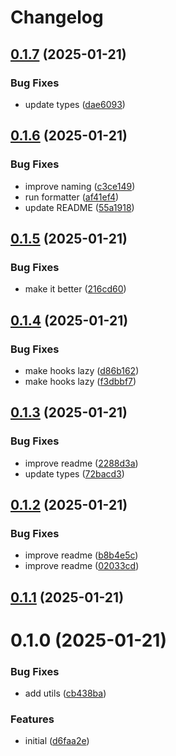 # Changelog

## [0.1.7](https://github.com/dankreiger/recoil-ext/compare/v0.1.6...v0.1.7) (2025-01-21)


### Bug Fixes

* update types ([dae6093](https://github.com/dankreiger/recoil-ext/commit/dae6093bb514b74544cd10407e3a8a9ba6428f96))

## [0.1.6](https://github.com/dankreiger/recoil-ext/compare/v0.1.5...v0.1.6) (2025-01-21)


### Bug Fixes

* improve naming ([c3ce149](https://github.com/dankreiger/recoil-ext/commit/c3ce14992be9adcb3cbd432edb03e52940b090db))
* run formatter ([af41ef4](https://github.com/dankreiger/recoil-ext/commit/af41ef478745adac56698dffff21da1ef31dd1aa))
* update README ([55a1918](https://github.com/dankreiger/recoil-ext/commit/55a19181086e81f8a1949eac16fbd63a7f86b3c1))

## [0.1.5](https://github.com/dankreiger/recoil-ext/compare/v0.1.4...v0.1.5) (2025-01-21)


### Bug Fixes

* make it better ([216cd60](https://github.com/dankreiger/recoil-ext/commit/216cd600fcc7bcc28eb85f2ce04662ed8149419f))

## [0.1.4](https://github.com/dankreiger/recoil-ext/compare/v0.1.3...v0.1.4) (2025-01-21)


### Bug Fixes

* make hooks lazy ([d86b162](https://github.com/dankreiger/recoil-ext/commit/d86b162bf756fcbca20b553cb5630a1fe5223065))
* make hooks lazy ([f3dbbf7](https://github.com/dankreiger/recoil-ext/commit/f3dbbf78718257db4d1cf736d06458558e4dbd27))

## [0.1.3](https://github.com/dankreiger/recoil-ext/compare/v0.1.2...v0.1.3) (2025-01-21)


### Bug Fixes

* improve readme ([2288d3a](https://github.com/dankreiger/recoil-ext/commit/2288d3a07c8896fa7e4885e43ddc2797b32b37f3))
* update types ([72bacd3](https://github.com/dankreiger/recoil-ext/commit/72bacd32d1c2dff0624f572a8431325b906792a2))

## [0.1.2](https://github.com/dankreiger/recoil-ext/compare/v0.1.1...v0.1.2) (2025-01-21)


### Bug Fixes

* improve readme ([b8b4e5c](https://github.com/dankreiger/recoil-ext/commit/b8b4e5c10b03d5d5b9a28c58d69a0462d318cde2))
* improve readme ([02033cd](https://github.com/dankreiger/recoil-ext/commit/02033cd41a2a5b675d356794f99507e8318765fc))

## [0.1.1](https://github.com/dankreiger/recoil-ext/compare/v0.1.0...v0.1.1) (2025-01-21)

# 0.1.0 (2025-01-21)

### Bug Fixes

* add utils ([cb438ba](https://github.com/dankreiger/recoil-ext/commit/cb438ba52205e9524b962b75e53ede71dbe4d68c))

### Features

* initial ([d6faa2e](https://github.com/dankreiger/recoil-ext/commit/d6faa2eb2e9750874f85d859b2e96dcd4a28c9e6))
